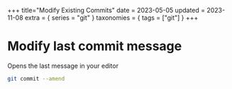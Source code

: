 +++
title="Modify Existing Commits"
date = 2023-05-05
updated = 2023-11-08
extra = { series = "git" }
taxonomies = { tags = ["git"] }
+++

# Modify last commit message

Opens the last message in your editor

```sh
git commit --amend
```
